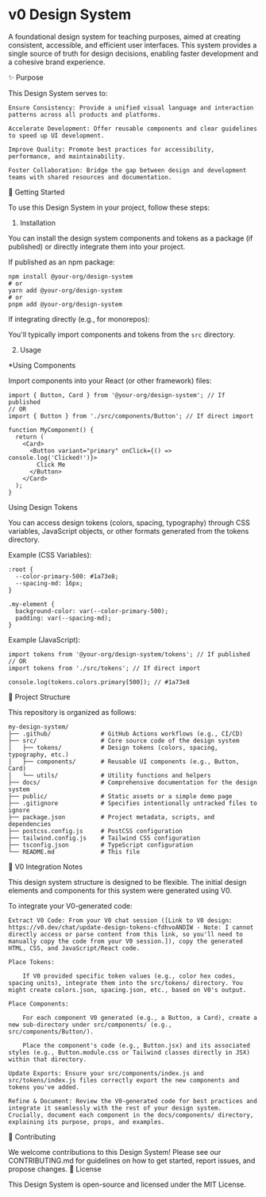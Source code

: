 # v0 Design System

A foundational design system for teaching purposes, aimed at creating consistent, accessible, and efficient user interfaces. This system provides a single source of truth for design decisions, enabling faster development and a cohesive brand experience.


✨ Purpose

This Design System serves to:

    Ensure Consistency: Provide a unified visual language and interaction patterns across all products and platforms.

    Accelerate Development: Offer reusable components and clear guidelines to speed up UI development.

    Improve Quality: Promote best practices for accessibility, performance, and maintainability.

    Foster Collaboration: Bridge the gap between design and development teams with shared resources and documentation.

🚀 Getting Started

To use this Design System in your project, follow these steps:

1. Installation

You can install the design system components and tokens as a package (if published) or directly integrate them into your project.

If published as an npm package:

```
npm install @your-org/design-system
# or
yarn add @your-org/design-system
# or
pnpm add @your-org/design-system
```

If integrating directly (e.g., for monorepos):

You'll typically import components and tokens from the `src` directory.

2. Usage

*Using Components

Import components into your React (or other framework) files:

```
import { Button, Card } from '@your-org/design-system'; // If published
// OR
import { Button } from './src/components/Button'; // If direct import

function MyComponent() {
  return (
    <Card>
      <Button variant="primary" onClick={() => console.log('Clicked!')}>
        Click Me
      </Button>
    </Card>
  );
}
```

Using Design Tokens

You can access design tokens (colors, spacing, typography) through CSS variables, JavaScript objects, or other formats generated from the tokens directory.

Example (CSS Variables):

```
:root {
  --color-primary-500: #1a73e8;
  --spacing-md: 16px;
}

.my-element {
  background-color: var(--color-primary-500);
  padding: var(--spacing-md);
}
```

Example (JavaScript):

```
import tokens from '@your-org/design-system/tokens'; // If published
// OR
import tokens from './src/tokens'; // If direct import

console.log(tokens.colors.primary[500]); // #1a73e8
```

📂 Project Structure

This repository is organized as follows:

```
my-design-system/
├── .github/              # GitHub Actions workflows (e.g., CI/CD)
├── src/                  # Core source code of the design system
│   ├── tokens/           # Design tokens (colors, spacing, typography, etc.)
│   ├── components/       # Reusable UI components (e.g., Button, Card)
│   └── utils/            # Utility functions and helpers
├── docs/                 # Comprehensive documentation for the design system
├── public/               # Static assets or a simple demo page
├── .gitignore            # Specifies intentionally untracked files to ignore
├── package.json          # Project metadata, scripts, and dependencies
├── postcss.config.js     # PostCSS configuration
├── tailwind.config.js    # Tailwind CSS configuration
├── tsconfig.json         # TypeScript configuration
└── README.md             # This file
```

🎨 V0 Integration Notes

This design system structure is designed to be flexible. The initial design elements and components for this system were generated using V0.

To integrate your V0-generated code:

    Extract V0 Code: From your V0 chat session ([Link to V0 design: https://v0.dev/chat/update-design-tokens-cfdhvoANDIW - Note: I cannot directly access or parse content from this link, so you'll need to manually copy the code from your V0 session.]), copy the generated HTML, CSS, and JavaScript/React code.

    Place Tokens:

        If V0 provided specific token values (e.g., color hex codes, spacing units), integrate them into the src/tokens/ directory. You might create colors.json, spacing.json, etc., based on V0's output.

    Place Components:

        For each component V0 generated (e.g., a Button, a Card), create a new sub-directory under src/components/ (e.g., src/components/Button/).

        Place the component's code (e.g., Button.jsx) and its associated styles (e.g., Button.module.css or Tailwind classes directly in JSX) within that directory.

    Update Exports: Ensure your src/components/index.js and src/tokens/index.js files correctly export the new components and tokens you've added.

    Refine & Document: Review the V0-generated code for best practices and integrate it seamlessly with the rest of your design system. Crucially, document each component in the docs/components/ directory, explaining its purpose, props, and examples.

🤝 Contributing

We welcome contributions to this Design System! Please see our CONTRIBUTING.md for guidelines on how to get started, report issues, and propose changes.
📄 License

This Design System is open-source and licensed under the MIT License.
